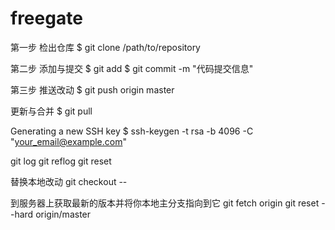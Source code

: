 # freegate

第一步 检出仓库
$ git clone /path/to/repository

第二步 添加与提交
$ git add <filename>
$ git commit -m "代码提交信息"

第三步 推送改动
$ git push origin master

更新与合并
$ git pull

Generating a new SSH key
$ ssh-keygen -t rsa -b 4096 -C "your_email@example.com"

git log
git reflog
git reset <id>

替换本地改动
git checkout -- <filename>

到服务器上获取最新的版本并将你本地主分支指向到它
git fetch origin
git reset --hard origin/master
